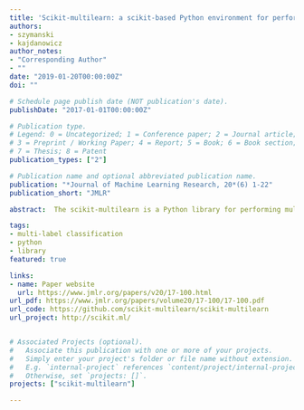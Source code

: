 ```yaml
---
title: 'Scikit-multilearn: a scikit-based Python environment for performing multi-label classification'
authors:
- szymanski
- kajdanowicz
author_notes:
- "Corresponding Author"
- ""
date: "2019-01-20T00:00:00Z"
doi: ""

# Schedule page publish date (NOT publication's date).
publishDate: "2017-01-01T00:00:00Z"

# Publication type.
# Legend: 0 = Uncategorized; 1 = Conference paper; 2 = Journal article;
# 3 = Preprint / Working Paper; 4 = Report; 5 = Book; 6 = Book section;
# 7 = Thesis; 8 = Patent
publication_types: ["2"]

# Publication name and optional abbreviated publication name.
publication: "*Journal of Machine Learning Research, 20*(6) 1-22"
publication_short: "JMLR"

abstract:  The scikit-multilearn is a Python library for performing multi-label classification. It is compatible with the scikit-learn and scipy ecosystems and uses sparse matrices for all internal operations; provides native Python implementations of popular multi-label classification methods alongside a novel framework for label space partitioning and division and includes modern algorithm adaptation methods, network-based label space division approaches, which extracts label dependency information and multi-label embedding classifiers. The library provides Python wrapped access to the extensive multi-label method stack from Java libraries and makes it possible to extend deep learning single-label methods for multi-label tasks. The library allows multi-label stratification and data set management. The implementation is more efficient in problem transformation than other established libraries, has good test coverage and follows PEP8. The project is BSD-licensed. 

tags:
- multi-label classification
- python 
- library
featured: true

links:
- name: Paper website
  url: https://www.jmlr.org/papers/v20/17-100.html
url_pdf: https://www.jmlr.org/papers/volume20/17-100/17-100.pdf
url_code: https://github.com/scikit-multilearn/scikit-multilearn
url_project: http://scikit.ml/


# Associated Projects (optional).
#   Associate this publication with one or more of your projects.
#   Simply enter your project's folder or file name without extension.
#   E.g. `internal-project` references `content/project/internal-project/index.md`.
#   Otherwise, set `projects: []`.
projects: ["scikit-multilearn"]

---
```


